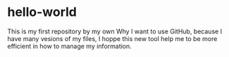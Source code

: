 # hello-world
This is my first repository by my own
Why I want to use GitHub, because I have many vesions of my files, I hoppe this new tool help me to be more efficient in how to manage my information.

